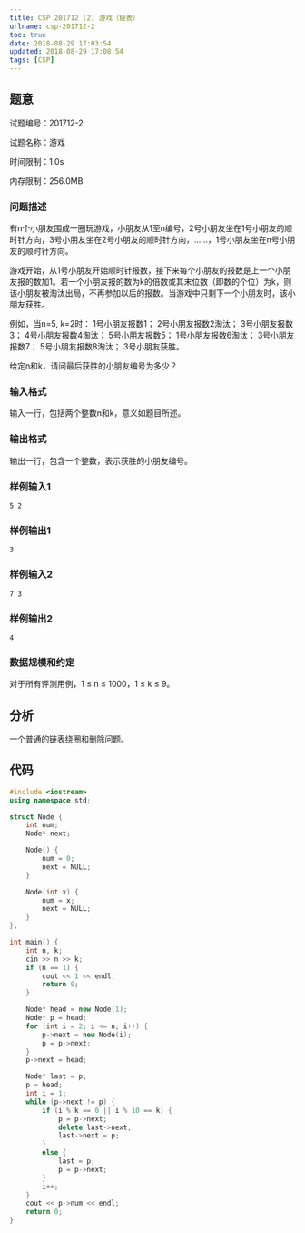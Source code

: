 ```yaml
---
title: CSP 201712 (2) 游戏（链表）
urlname: csp-201712-2
toc: true
date: 2018-08-29 17:03:54
updated: 2018-08-29 17:08:54
tags: [CSP]
---
```


## 题意

试题编号：201712-2

试题名称：游戏

时间限制：1.0s

内存限制：256.0MB

### 问题描述

有n个小朋友围成一圈玩游戏，小朋友从1至n编号，2号小朋友坐在1号小朋友的顺时针方向，3号小朋友坐在2号小朋友的顺时针方向，……，1号小朋友坐在n号小朋友的顺时针方向。

游戏开始，从1号小朋友开始顺时针报数，接下来每个小朋友的报数是上一个小朋友报的数加1。若一个小朋友报的数为k的倍数或其末位数（即数的个位）为k，则该小朋友被淘汰出局，不再参加以后的报数。当游戏中只剩下一个小朋友时，该小朋友获胜。

例如，当n=5, k=2时：
1号小朋友报数1；
2号小朋友报数2淘汰；
3号小朋友报数3；
4号小朋友报数4淘汰；
5号小朋友报数5；
1号小朋友报数6淘汰；
3号小朋友报数7；
5号小朋友报数8淘汰；
3号小朋友获胜。

给定n和k，请问最后获胜的小朋友编号为多少？

### 输入格式

输入一行，包括两个整数n和k，意义如题目所述。

### 输出格式

输出一行，包含一个整数，表示获胜的小朋友编号。

### 样例输入1

```
5 2
```

### 样例输出1

```
3
```

### 样例输入2

```
7 3
```

### 样例输出2

```
4
```

### 数据规模和约定

对于所有评测用例，1 ≤ n ≤ 1000，1 ≤ k ≤ 9。

## 分析

一个普通的链表绕圈和删除问题。

## 代码

```cpp
#include <iostream>
using namespace std;

struct Node {
    int num;
    Node* next;

    Node() {
        num = 0;
        next = NULL;
    }

    Node(int x) {
        num = x;
        next = NULL;
    }
};

int main() {
    int n, k;
    cin >> n >> k;
    if (n == 1) {
        cout << 1 << endl;
        return 0;
    }

    Node* head = new Node(1);
    Node* p = head;
    for (int i = 2; i <= n; i++) {
        p->next = new Node(i);
        p = p->next;
    }
    p->next = head;

    Node* last = p;
    p = head;
    int i = 1;
    while (p->next != p) {
        if (i % k == 0 || i % 10 == k) {
            p = p->next;
            delete last->next;
            last->next = p;
        }
        else {
            last = p;
            p = p->next;
        }
        i++;
    }
    cout << p->num << endl;
    return 0;
}
```
